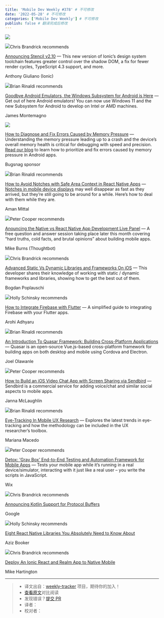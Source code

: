```yaml
---
title: 'Mobile Dev Weekly #378' # 不可修改
date: '2022-05-28' # 不可修改
categories: ['Mobile Dev Weekly'] # 不可修改
publish: false # 翻译完成后修改
---
```


[![](https://res.cloudinary.com/cpress/image/upload/w_1280,e_sharpen:60/v1636110846/qtzqciftyumzdanitxmx.png)](https://mobiledevweekly.com/link/115853/web)

<!--以上是预览信息，图片一张或限制百字左右，前者优先，全文请使用二级及以下标题-->
<!-- more -->

![](https://cooperpress.s3.amazonaws.com/chrisbrandrick.png)Chris Brandrick recommends

[Announcing Stencil v2.10](https://mobiledevweekly.com/link/115853/web) — This new version of Ionic’s design system toolchain features greater control over the shadow DOM, a fix for fewer render cycles, TypeScript 4.3 support, and more.

Anthony Giuliano (Ionic)

![](https://cooperpress.s3.amazonaws.com/remotesynth.png)Brian Rinaldi recommends

[Goodbye Android Emulators, the Windows Subsystem for Android is Here](https://mobiledevweekly.com/link/115854/web) — Get out of here Android emulators! You can now use Windows 11 and the new Subsystem for Android to develop on Intel or AMD machines.

James Montemagno

[![](https://copm.s3.amazonaws.com/c978361e.png)](https://mobiledevweekly.com/link/115855/web)

[How to Diagnose and Fix Errors Caused by Memory Pressure](https://mobiledevweekly.com/link/115855/web) — Understanding the memory pressure leading up to a crash and the device’s overall memory health is critical for debugging with speed and precision. [Read our blog](https://mobiledevweekly.com/link/115855/web) to learn how to prioritize and fix errors caused by memory pressure in Android apps.

Bugsnag sponsor

![](https://cooperpress.s3.amazonaws.com/remotesynth.png)Brian Rinaldi recommends

[How to Avoid Notches with Safe Area Context in React Native Apps](https://mobiledevweekly.com/link/115856/web) — [Notches in mobile device displays](https://mobiledevweekly.com/link/115857/web) may well disappear as fast as they arrived, but they’re still going to be around for a while. Here’s how to deal with them while they are.

Aman Mittal

![](https://cooperpress.s3.amazonaws.com/peterc.png)Peter Cooper recommends

[Anouncing the Native vs React Native App Development Live Panel](https://mobiledevweekly.com/link/115858/web) — A free question and answer session taking place later this month covering “hard truths, cold facts, and brutal opinions” about building mobile apps.

Mike Burns (Thoughtbot)

![](https://cooperpress.s3.amazonaws.com/chrisbrandrick.png)Chris Brandrick recommends

[Advanced Static Vs Dynamic Libraries and Frameworks On iOS](https://mobiledevweekly.com/link/115859/web) — This developer shares their knowledge of working with static / dynamic frameworks and libraries, showing how to get the best out of them.

Bogdan Poplauschi

![](https://cooperpress.s3.amazonaws.com/devgirlfl.png)Holly Schinsky recommends

[How to Integrate Firebase with Flutter](https://mobiledevweekly.com/link/115860/web) — A simplified guide to integrating Firebase with your Flutter apps.

Arohi Adhyaru

![](https://cooperpress.s3.amazonaws.com/remotesynth.png)Brian Rinaldi recommends

[An Introduction To Quasar Framework: Building Cross-Platform Applications](https://mobiledevweekly.com/link/115861/web) — Quasar is an open-source Vue.js-based cross-platform framework for building apps on both desktop and mobile using Cordova and Electron.

Joel Olawanle

![](https://cooperpress.s3.amazonaws.com/peterc.png)Peter Cooper recommends

[How to Build an iOS Video Chat App with Screen Sharing via Sendbird](https://mobiledevweekly.com/link/115862/web) — Sendbird is a commercial service for adding voice/chat and similar social aspects to mobile apps.

Janna McLaughlin

![](https://cooperpress.s3.amazonaws.com/remotesynth.png)Brian Rinaldi recommends

[Eye-Tracking In Mobile UX Research](https://mobiledevweekly.com/link/115863/web) — Explores the latest trends in eye-tracking and how the methodology can be included in the UX researcher’s toolbox.

Mariana Macedo

![](https://cooperpress.s3.amazonaws.com/peterc.png)Peter Cooper recommends

[Detox: 'Gray Box' End-to-End Testing and Automation Framework for Mobile Apps](https://mobiledevweekly.com/link/115864/web) — Tests your mobile app while it’s running in a real device/simulator, interacting with it just like a real user – you write the scripts in JavaScript.

Wix

![](https://cooperpress.s3.amazonaws.com/chrisbrandrick.png)Chris Brandrick recommends

[Announcing Kotlin Support for Protocol Buffers](https://mobiledevweekly.com/link/115865/web)

Google

![](https://cooperpress.s3.amazonaws.com/devgirlfl.png)Holly Schinsky recommends

[Eight React Native Libraries You Absolutely Need to Know About](https://mobiledevweekly.com/link/115866/web)

Aziz Booker

![](https://cooperpress.s3.amazonaws.com/chrisbrandrick.png)Chris Brandrick recommends

[Deploy An Ionic React and Realm App to Native Mobile](https://mobiledevweekly.com/link/115867/web)

Mike Hartington

---
> * 译文出自：[weekly-tracker](https://github.com/FEDarling/weekly-tracker) 项目，期待你的加入！
> * [查看原文](https://mobiledevweekly.com/issues/378)对比阅读
> * 发现错误？[提交 PR](https://github.com/FEDarling/weekly-tracker/blob/main/weeklys/mobile_dev_weekly/378)
> * 译者：
> * 校对者：
